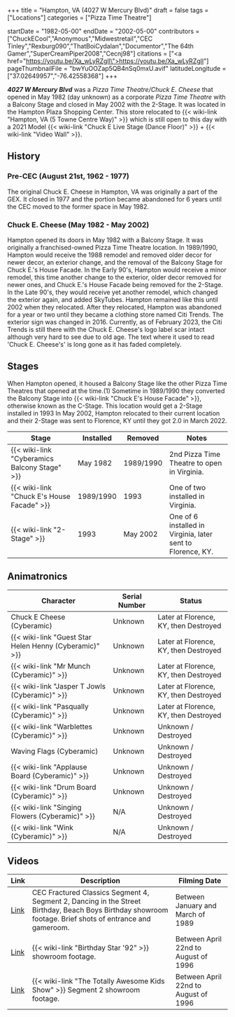 +++
title = "Hampton, VA (4027 W Mercury Blvd)"
draft = false
tags = ["Locations"]
categories = ["Pizza Time Theatre"]


startDate = "1982-05-00"
endDate = "2002-05-00"
contributors = ["ChuckECool","Anonymous","Midwestretail","CEC Tinley","Rexburg090","ThatBoiCydalan","Documentor","The 64th Gamer","SuperCreamPiper2008","Cecnj98"]
citations = ["<a href=\"https://youtu.be/Xa_wLyRZglI\">https://youtu.be/Xa_wLyRZglI</a>"]
pageThumbnailFile = "bwYuOOZap5QB4nSq0mxU.avif"
latitudeLongitude = ["37.02649957","-76.42558368"]
+++

***4027 W Mercury Blvd*** was a *Pizza Time Theatre/Chuck E. Cheese* that opened in May 1982 (day unknown) as a corporate *Pizza Time Theatre* with a Balcony Stage and closed in May 2002 with the 2-Stage. It was located in the Hampton Plaza Shopping Center. This store relocated to {{< wiki-link "Hampton, VA (5 Towne Centre Way)" >}} which is still open to this day with a 2021 Model {{< wiki-link "Chuck E Live Stage (Dance Floor)" >}} + {{< wiki-link "Video Wall" >}}.

## History

### Pre-CEC (August 21st, 1962 - 1977)

The original Chuck E. Cheese in Hampton, VA was originally a part of the GEX. It closed in 1977 and the portion became abandoned for 6 years until the CEC moved to the former space in May 1982.

### Chuck E. Cheese (May 1982 - May 2002)

Hampton opened its doors in May 1982 with a Balcony Stage. It was originally a franchised-owned Pizza Time Theatre location. In 1989/1990, Hampton would receive the 1988 remodel and removed older decor for newer decor, an exterior change, and the removal of the Balcony Stage for Chuck E.'s House Facade. In the Early 90's, Hampton would receive a minor remodel, this time another change to the exterior, older decor removed for newer ones, and Chuck E.'s House Facade being removed for the 2-Stage. In the Late 90's, they would receive yet another remodel, which changed the exterior again, and added SkyTubes. Hampton remained like this until 2002 when they relocated. After they relocated, Hampton was abandoned for a year or two until they became a clothing store named Citi Trends. The exterior sign was changed in 2016. Currently, as of February 2023, the Citi Trends is still there with the Chuck E. Cheese's logo label scar intact although very hard to see due to old age. The text where it used to read 'Chuck E. Cheese's' is long gone as it has faded completely.

## Stages

When Hampton opened, it housed a Balcony Stage like the other Pizza Time Theatres that opened at the time.(1) Sometime in 1989/1990 they converted the Balcony Stage into {{< wiki-link "Chuck E's House Facade" >}}, otherwise known as the C-Stage. This location would get a 2-Stage installed in 1993 In May 2002, Hampton relocated to their current location and their 2-Stage was sent to Florence, KY until they got 2.0 in March 2022.

| Stage                                              | Installed | Removed   | Notes                                                       |
|----------------------------------------------------|-----------|-----------|-------------------------------------------------------------|
| {{< wiki-link "Cyberamics Balcony Stage" >}} | May 1982  | 1989/1990 | 2nd Pizza Time Theatre to open in Virginia.                 |
| {{< wiki-link "Chuck E's House Facade" >}}   | 1989/1990 | 1993      | One of two installed in Virginia.                           |
| {{< wiki-link "2-Stage" >}}                  | 1993      | May 2002  | One of 6 installed in Virginia, later sent to Florence, KY. |

## Animatronics

| Character                                                    | Serial Number | Status                                |
|--------------------------------------------------------------|---------------|---------------------------------------|
| Chuck E Cheese (Cyberamic)                                   | Unknown       | Later at Florence, KY, then Destroyed |
| {{< wiki-link "Guest Star Helen Henny (Cyberamic)" >}} | Unknown       | Later at Florence, KY, then Destroyed |
| {{< wiki-link "Mr Munch (Cyberamic)" >}}               | Unknown       | Later at Florence, KY, then Destroyed |
| {{< wiki-link "Jasper T Jowls (Cyberamic)" >}}         | Unknown       | Later at Florence, KY, then Destroyed |
| {{< wiki-link "Pasqually (Cyberamic)" >}}              | Unknown       | Later at Florence, KY, then Destroyed |
| {{< wiki-link "Warblettes (Cyberamic)" >}}             | Unknown       | Unknown / Destroyed                   |
| Waving Flags (Cyberamic)                                     | Unknown       | Unknown / Destroyed                   |
| {{< wiki-link "Applause Board (Cyberamic)" >}}         | Unknown       | Unknown / Destroyed                   |
| {{< wiki-link "Drum Board (Cyberamic)" >}}             | Unknown       | Unknown / Destroyed                   |
| {{< wiki-link "Singing Flowers (Cyberamic)" >}}        | N/A           | Unknown / Destroyed                   |
| {{< wiki-link "Wink (Cyberamic)" >}}                   | N/A           | Unknown / Destroyed                   |

## Videos

| Link                                 | Description                                                                                                                                              | Filming Date                         |
|--------------------------------------|----------------------------------------------------------------------------------------------------------------------------------------------------------|--------------------------------------|
| [Link](https://youtu.be/Xa_wLyRZglI) | CEC Fractured Classics Segment 4, Segment 2, Dancing in the Street Birthday, Beach Boys Birthday showroom footage. Brief shots of entrance and gameroom. | Between January and March of 1989    |
| [Link](https://youtu.be/xZiEBcgwwrw) | {{< wiki-link "Birthday Star '92" >}} showroom footage.                                                                                            | Between April 22nd to August of 1996 |
| [Link](https://youtu.be/DmzoR1ddYvg) | {{< wiki-link "The Totally Awesome Kids Show" >}} Segment 2 showroom footage.                                                                      | Between April 22nd to August of 1996 |
